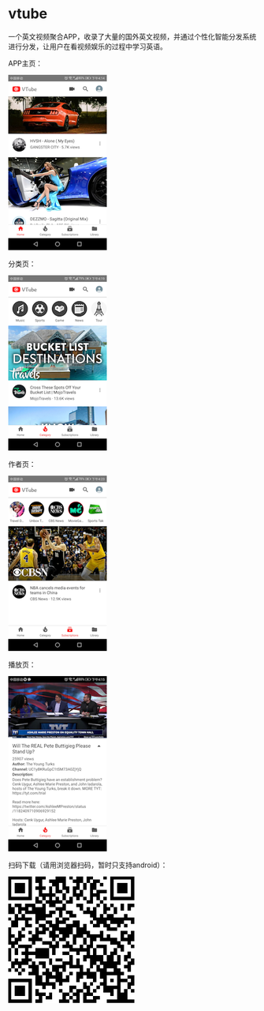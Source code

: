 # vtube

一个英文视频聚合APP，收录了大量的国外英文视频，并通过个性化智能分发系统进行分发，让用户在看视频娱乐的过程中学习英语。


APP主页：

![首页](https://github.com/yully06/vtube/blob/master/pic/Screenshot_20191029-161412.png)

分类页：

![分类页](https://github.com/yully06/vtube/blob/master/pic/Screenshot_20191029-161932.png)

作者页：

![作者页](https://github.com/yully06/vtube/blob/master/pic/Screenshot_20191029-162335.png)

播放页：

![播放页](https://github.com/yully06/vtube/blob/master/pic/Screenshot_20191029-161559.png)


扫码下载（请用浏览器扫码，暂时只支持android）：

![下载二维码](https://github.com/yully06/vtube/blob/master/pic/swjsb.png)
